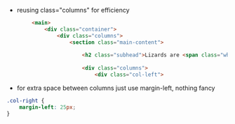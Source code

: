 - reusing class="columns" for efficiency

```html
        <main>
            <div class="container">
                <div class="columns">
                    <section class="main-content">
                        
                        <h2 class="subhead">Lizards are <span class="white-text">awesome</span></h2>
                        
                        <div class="columns">
                            <div class="col-left">
```
- for extra space between columns just use margin-left, nothing fancy
```css
.col-right {
    margin-left: 25px;
}
```
